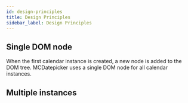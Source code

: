 ```yaml
---
id: design-principles
title: Design Principles
sidebar_label: Design Principles
---
```


## Single DOM node

When the first calendar instance is created, a new node is added to the DOM tree. MCDatepicker uses a single DOM node for all calendar instances.

## Multiple instances
